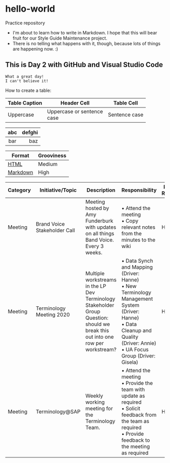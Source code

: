 # hello-world
Practice repository

* I'm about to learn how to write in Markdown. I hope that this will bear fruit for our Style Guide Maintenance project.
* There is no telling what happens with it, though, because lots of things are happening now. :)

## This is Day 2 with GitHub and Visual Studio Code

    What a great day!
    I can't believe it!

How to create a table:

Table Caption | Header Cell | Table Cell
------------- | ----------- | ----------
Uppercase | Uppercase or sentence <br> case | Sentence case

| abc | defghi |
:-: | -----------:
bar | baz

|Format|Grooviness|
|-|-|
|[HTML](https://developer.mozilla.org/en-US/docs/Web/HTML)|Medium|
|[Markdown](https://daringfireball.net/projects/markdown/)|High|

| Category | Initiative/Topic             | Description                                                                                                                         | Responsibility                                                                                                                                                                     | Primary Resource | Other Resources | Note                                                                                                                                                                                                                                              |
| -------- | ---------------------------- | ----------------------------------------------------------------------------------------------------------------------------------- | ---------------------------------------------------------------------------------------------------------------------------------------------------------------------------------- | ---------------- | --------------- | ------------------------------------------------------------------------------------------------------------------------------------------------------------------------------------------------------------------------------------------------- |
| Meeting  | Brand Voice Stakeholder Call | Meeting hosted by Amy Funderburk with updates on all things Band Voice. Every 3 weeks.                                              | • Attend the meeting<br>• Copy relevant notes from the minutes to the wiki                                                                                                         | Hanne            |                 | Notes from the regular Brand Voice Stakeholder Calls: https://wiki.wdf.sap.corp/wiki/x/R88rbw                                                                                                                                                     |
| Meeting  | Terminology Meeting 2020     | Multiple workstreams in the LP Dev Terminology Stakeholder Group<br>Question: should we break this out into one row per workstream? | • Data Synch and Mapping (Driver: Hanne)<br>• New Terminology Management System (Driver: Hanne)<br>• Data Cleanup and Quality (Driver: Annie)<br>• UA Focus Group (Driver: Gisela) | Hanne            |                 | MS Teams "LP Dev Terminology Stakeholder Group": https://teams.microsoft.com/l/team/19%3a3eecaa245c1b4282966261915f740fdf%40thread.skype/conversations?groupId=1136aaa2-302e-4f00-afbe-c7f3b6b8f707&tenantId=42f7676c-f455-423c-82f6-dc2d99791af7 |
| Meeting  | Terminology@SAP              | Weekly working meeting for the Terminology Team.                                                                                    | • Attend the meeting<br>• Provide the team with update as required<br>• Solicit feedback from the team as required<br>• Provide feedback to the meeting as required                | Hanne            |                 | All discussions are documented here: https://wiki.wdf.sap.corp/wiki/x/IbNmWg                                                                                                                                                                      |

